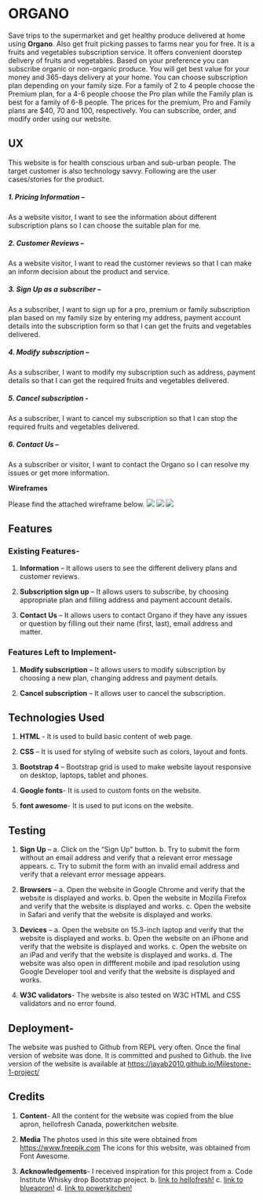 # **ORGANO**

Save trips to the supermarket and get healthy produce delivered at home using **Organo**. Also get fruit picking passes to farms near you for free.    It is a fruits and vegetables subscription service. It offers convenient doorstep delivery of fruits and vegetables. 
Based on your preference you can subscribe organic or non-organic produce. You will get best value for your money and 365-days delivery at your home. 
You can choose subscription plan depending on your family size. For a family of 2 to 4 people choose the Premium plan, for a 4-6 people choose the Pro plan while the Family plan is best for a family of 6-8 people. The prices for the premium, Pro and Family plans are $40, 70 and 100, respectively. 
You can subscribe, order, and modify order using our website. 


## **UX**


This website is for health conscious urban and sub-urban people. The target customer is also technology savvy. Following are the user cases/stories for the product.

  ##### 1. Pricing Information – 
  As a website visitor, I want to see the information about different subscription plans so I can choose the suitable plan for me.

  ##### 2. Customer Reviews – 
  As a website visitor, I want to read the customer reviews so that I can make an inform decision about the product and service.

  ##### 3. Sign Up as a subscriber – 
  As a subscriber, I want to sign up for a pro, premium or family subscription plan based on my family size by entering my address, payment account details into the subscription form so that I can get the fruits and vegetables delivered.

  ##### 4. Modify subscription – 
  As a subscriber, I want to modify my subscription such as address, payment details so that I can get the required fruits and vegetables delivered.

  ##### 5. Cancel subscription -
  As a subscriber, I want to cancel my subscription so that I can stop the required fruits and vegetables delivered.

  ##### 6. Contact Us – 
  As a subscriber or visitor, I want to contact the Organo so I can resolve my issues or get more information. 

  **Wireframes**

   Please find the attached wireframe below.
   ![](https://github.com/jayab2010/Milestone-1-project/blob/master/IMG_1369.jpg)
   ![](https://github.com/jayab2010/Milestone-1-project/blob/master/IMG_1370.jpg)
   ![](https://github.com/jayab2010/Milestone-1-project/blob/master/IMG_1371.jpg)
  
  


## **Features**


  ### Existing Features-

 1. **Information** – 
 It allows users to see the different delivery plans and customer reviews.

 2. **Subscription sign up** – 
 It allows users to subscribe, by choosing appropriate plan and filling address and payment account details.
  
 3. **Contact Us** – 
 It allows users to contact Organo if they have any issues or question by filling out their name (first, last), email address and matter. 

### Features Left to Implement-

 1. **Modify subscription** – 
 It allows users to modify subscription by choosing a new plan, changing address and payment details.

 2. **Cancel subscription** –
 It allows user to cancel the subscription.

## **Technologies Used**

 1. **HTML** - It is used to build basic content of web page.

 2. **CSS** – It is used for styling of website such as colors, layout and fonts. 

 3. **Bootstrap 4** – Bootstrap grid is used to make website layout responsive on desktop, laptops, tablet and phones.

 4. **Google fonts**- It is used to custom fonts on the website.

 5. **font awesome**- It is used to put icons on the website.


## **Testing**


 1.	**Sign Up** – 
  a.	Click on the “Sign Up” button.
  b.	Try to submit the form without an email address and verify that a relevant error message appears.
  c.	Try to submit the form with an invalid email address and verify that a relevant error message appears.

 2.	**Browsers** –
  a.	Open the website in Google Chrome and verify that the website is displayed and works. 
  b.	Open the website in Mozilla Firefox and verify that the website is displayed and works. 
  c.	Open the website in Safari and verify that the website is displayed and works.

 3.	**Devices** – 
  a.	Open the website on 15.3-inch laptop and verify that the website is displayed and works. 
  b.	Open the website on an iPhone and verify that the website is displayed and works. 
  c.	Open the website on an iPad and verify that the website is displayed and works. 
  d.  The website was also open in diffferent mobile and ipad resolution using Google Developer tool and verify that the website is displayed and works.

 4. **W3C validators**-
      The website is also tested on W3C HTML and CSS validators and no error found.


## **Deployment**-


  The website was pushed to Github from REPL very often.  Once the final version of website was done. It is committed and pushed to Github.
  the live version of the website is available at
  https://jayab2010.github.io/Milestone-1-project/
  


## **Credits**


1. **Content**-
   All the content for the website was copied from the blue apron, hellofresh Canada, powerkitchen website.

2. **Media**
   The photos used in this site were obtained from https://www.freepik.com
   The icons for this website, was obtained from Font Awesome.


3. **Acknowledgements**-
   I received inspiration for this project from 
  a. Code Institute Whisky drop Bootstrap project.
  b. [link to hellofresh!](https://www.hellofresh.ca)
  c. [link to blueapron!](https://www.blueapron.com)
  d. [link to powerkitchen!](https://www.powerkitchen.ca)




















